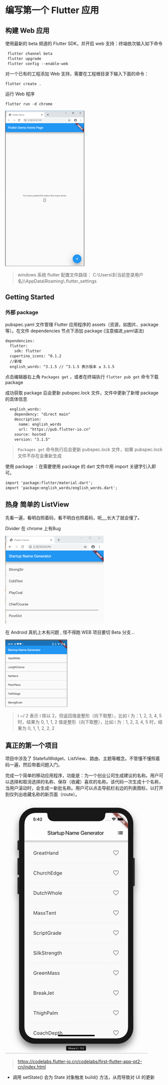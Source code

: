 # 编写第一个 Flutter 应用

## 构建 Web 应用

使用最新的 beta 频道的 Flutter SDK，并开启 web 支持：终端依次输入如下命令

```
 flutter channel beta
 flutter upgrade
 flutter config --enable-web
```

对一个已有的工程添加 Web 支持，需要在工程根目录下输入下面的命令：

```
flutter create .
```

运行 Web 程序

```
flutter run -d chrome
```

![image](doc/image.png)


> windows 系统 flutter 配置文件路径：
> C:\Users\\${当前登录用户名}\AppData\Roaming\\.flutter_settings

## Getting Started

### 外部 package

pubspec.yaml 文件管理 Flutter 应用程序的
assets（资源，如图片、package等）。在文件 dependencies 节点下添加 package
(注意缩进,yaml语法)

```
dependencies:
  flutter:
    sdk: flutter
  cupertino_icons: ^0.1.2
  //新增 
  english_words: ^3.1.5 // ^3.1.5 表示版本 ≥ 3.1.5  
```
点击编辑器右上角 `` Packages get `` ，或者在终端执行 `` flutter pub get `` 命令下载 package

成功获取 package 后会更新 pubspec.lock 文件，文件中更新了新增 package 的具体信息

```
  english_words:
    dependency: "direct main"
    description:
      name: english_words
      url: "https://pub.flutter-io.cn"
    source: hosted
    version: "3.1.5"
```
 > `` Packages get `` 命令执行后会更新  pubspec.lock 文件，如果 pubspec.lock 文件不存在会重新生成

使用 package ：在需要使用 package 的 dart 文件中用 import 关键字引入即可。

```
import 'package:flutter/material.dart';
import 'package:english_words/english_words.dart';
```
## 热身 简单的 ListView

先看一遍，看明白照着码，看不明白也照着码，呃,,,,长大了就会懂了。

Divider 在 chrome 上有Bug

![image_1](doc/image_1.png)

在 Android 真机上木有问题 , 怪不得跑 WEB 项目要切 Beta 分支...

![image_2](doc/image_2.png)

>  i ~/ 2 表示 i 除以 2，但返回值是整形（向下取整），比如 i 为：1, 2, 3, 4, 5 时，结果为 0, 1, 1, 2 值是整形（向下取整），比如 i 为：1, 2, 3, 4, 5 时，结果为 0, 1, 1, 2, 2, 2

## 真正的第一个项目

项目中涉及了 StatefulWidget、ListView、路由、主题等概念。不管懂不懂照着码一遍，然后带着问题入门。

完成一个简单的移动应用程序，功能是：为一个创业公司生成建议的名称。用户可以选择和取消选择的名称、保存（收藏）喜欢的名称。该代码一次生成十个名称，当用户滚动时，会生成一新批名称。用户可以点击导航栏右边的列表图标，以打开到仅列出收藏名称的新页面（route）。

![fisrt_pro](doc/fisrt_pro.gif)

> https://codelabs.flutter-io.cn/codelabs/first-flutter-app-pt2-cn/index.html


- 调用 setState() 会为 State 对象触发 build() 方法，从而导致对 UI 的更新

